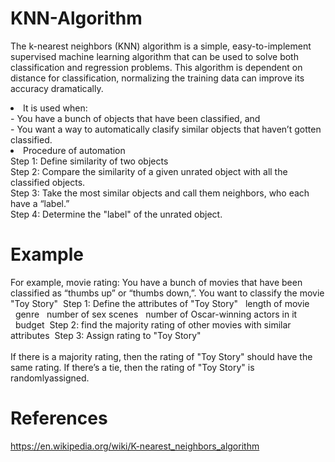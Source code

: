 # KNN-Algorithm
 The k-nearest neighbors (KNN) algorithm is a simple, easy-to-implement supervised machine
 learning algorithm that can be used to solve both classification and regression problems.
 This algorithm is dependent on distance for classification, normalizing the training data can improve its accuracy dramatically.

<li>It is used when: </li>
    - You have a bunch of objects that have been classified, and</li><br>
    - You want a way to automatically clasify similar objects that haven’t gotten classified.</li><br>

<li>Procedure of automation</li>
Step 1: Define similarity of two objects<br>
Step 2: Compare the similarity of a given unrated object with all the classified objects.<br>
Step 3: Take the most similar objects and call them neighbors, who each have a “label.”<br>
Step 4: Determine the "label" of the unrated object.<br>

# Example
For example, movie rating:
You have a bunch of movies that have been classified as “thumbs up” or “thumbs down,”.
You want to classify the movie "Toy Story"
&nbsp;Step 1: Define the attributes of "Toy Story"
&nbsp;&nbsp;length of movie
&nbsp;&nbsp;genre
&nbsp;&nbsp;number of sex scenes
&nbsp;&nbsp;number of Oscar-winning actors in it
&nbsp;&nbsp;budget
&nbsp;Step 2: find the majority rating of other movies with similar attributes
&nbsp;Step 3: Assign rating to "Toy Story"<br><br>
If there is a majority rating, then the rating of "Toy Story" should have the same rating.
If there’s a tie, then the rating of "Toy Story" is randomlyassigned.

# References
https://en.wikipedia.org/wiki/K-nearest_neighbors_algorithm

